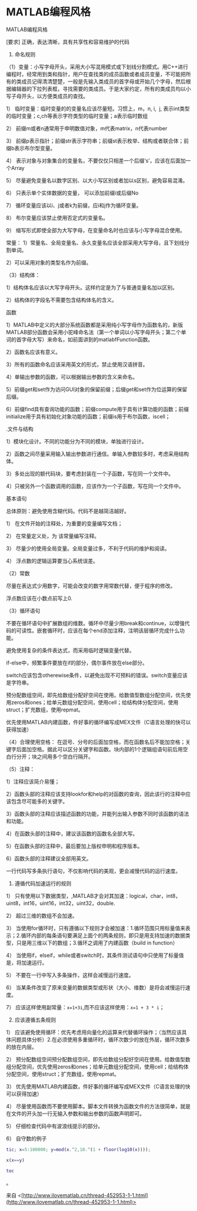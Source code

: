 # MATLAB编程风格

MATLAB编程风格

[要求] 正确，表达清晰，具有共享性和容易维护的代码

1. 命名规则

（1）变量：小写字母开头，采用大小写混用模式或下划线分割模式。用C++进行编程时，经常用到类和指针，用户在查找类的成员函数或者成员变量，不可能把所有的类成员记得清清楚楚，一般是先输入类成员的首字母或开始几个字母，然后根据编辑器的下拉列表框，寻找需要的类成员。于是大家约定，所有的类成员均以小写子母开头，以方便类成员的查找。

1） 临时变量：临时变量的的变量名应该尽量短。习惯上，m，n, i,  j, 表示int类型的临时变量；c,ch等表示字符类型的临时变量；a表示临时数组 

2） 前缀m或者n通常用于申明数值对象，m代表matrix，n代表number

3） 前缀p表示指针；前缀str表示字符串；前缀st表示枚举、结构或者联合体；前缀b表示布尔型变量。

4） 表示对象与对象集合的变量名，不要仅仅只相差一个后缀‘s’，应该在后面加一个Array

5） 尽量避免变量名以数字区别、以大小写区别或者加以s区别，避免容易混淆。

6） 只表示单个实体数据的变量， 可以添加前缀i或后缀No

7） 循环变量应该以i、j或者k为前缀，应i和j作为循环变量。

8） 布尔变量应该禁止使用否定式的变量名。

9） 缩写形式即使全部为大写字母，在变量命名时也应该与小写字母混合使用。

常量：
1）常量名、全局变量名、永久变量名应该全部采用大写字母，且下划线分割单词。

 2）可以采用对象的类型名作为前缀。

（3）结构体：

 1）结构体名应该以大写字母开头。这样约定是为了与普通变量名加以区别。

 2）结构体的字段名不需要包含结构体名的含义。

函数

 1）MATLAB中定义的大部分系统函数都是采用纯小写字母作为函数名的，新版MATLAB部分函数会采用小驼峰命名法（第一个单词以小写字母开头；第二个单词的首字母大写）来命名，如前面讲到的matlabfFunction函数。

 2）函数名应该有意义。

 3）所有的函数命名应该采用英文的形式，禁止使用汉语拼音。

 4）单输出参数的函数，可以根据输出参数的含义来命名。

 5）前缀get和set作为访问GUI对象的保留前缀；后缀get和set作为位运算的保留后缀。

 6）前缀find具有查询功能的函数；前缀compute用于具有计算功能的函数；前缀initialize用于具有初始化对象功能的函数；前缀is用于布尔函数，iscell；

.文件与结构

 1）模块化设计。不同的功能分为不同的模块，单独进行设计。

 2）函数之间尽量采用输入输出参数进行通信。单输入参数较多时，考虑采用结构体。

 3）多处出现的额代码块，要考虑封装在一个子函数，写在同一个文件中。

 4）只被另外一个函数调用的函数，应该作为一个子函数，写在同一个文件中。

基本语句

总体原则：避免使用含糊代码。代码不是越简洁越好。

1） 在文件开始的注释处，为重要的变量编写文档；

2） 在常量定义处，为 该常量编写注释。

3） 尽量少的使用全局变量。全局变量过多，不利于代码的维护和阅读。

4） 浮点数的逻辑运算要当心系统误差。

（2）常数

尽量在表达式少用数字，可能会改变的数字用常数代替，便于程序的修改。

浮点数应该在小数点前写上0. 

（3）循环语句

 不要在循环语句中扩展数组的维数。循环中尽量少用break和continue，以增强代码的可读性。嵌套循环时，应该在每个end添加注释，注明该层循环完成什么功能。

避免使用复杂的条件表达式，而采用临时逻辑变量代替。

if-else中，频繁事件要放在if的部分，偶尔事件放在else部分。

switch应该包含otherewise条件，以避免出现不可预料的错误。switch变量应该是字符串。

预分配数组空间，即先给数组分配好空间在使用。给数值型数组分配空间，优先使用zeros和ones；给单元数组分配空间，使用cell；给结构体分配空间，使用struct；扩充数组，使用repmat。

优先使用MATLAB内建函数，件好事的循环编写成MEX文件（C语言处理的快可以获得加速）

（4）合理使用空格： 在逗号、分号的后面加空格，而在函数名后不能加空格；关键字后面加空格。据此可以区分关键字和函数。块内部的1个逻辑组语句前后用空白行分开；块之间用多个空白行隔开。

（5）注释：

1）注释应该简介易懂；

2）函数头部的注释应该支持lookfor和help的对函数的查询，因此该行的注释中应该包含尽可能多的关键字。

3）函数头部的注释应该描述函数的功能，并能列出输入参数不同时该函数的语法和功能。

4）在函数头部的注释中，建议该函数的函数名全部大写。

5）在函数头部的注释中，最后要加上版权申明和程序版本。

6）函数头部的注释建议全部用英文。

一行代码写多条执行语句，不仅影响代码的美观，更会减慢代码的运行速度。

1. 遵循代码加速运行的规则

1） 只有使用以下数据类型，,MATLAB才会对其加速：logical，char，int8，uint8，int16，uint16，int32，uint32，double.

2） 超过三维的数组不会加速。

3） 当使用for循环时，只有遵循以下规则才会被加速：1.循环范围只用标量值来表示；2.循环内部的每条语句要满足上面个的两条规则，即只是用支持加速的数据类型，只是用三维以下的数组；3.循环之调用了内建函数（build in function）

4） 当使用if，elseif，while或者switch时，其条件测试语句中只使用了标量值是，将加速运行。

5） 不要在一行中写入多条操作，这样会减慢运行速度。

6） 当某条件改变了原来变量的数据类型或形状（大小、维数）是将会减慢运行速度。

7） 应该这样使用副常量：`x=1+3i`,而不应该这样使用：`x=1 + 3 * i`；

2. 应该遵循五条规则

1） 应该避免使用循环：优先考虑用向量化的运算来代替循环操作；（当然应该具体问题具体分析）2.在必须使用多重循环时，循环次数少的放在外层，循环次数多的放在内层。

2） 预分配数组空间预分配数组空间，即先给数组分配好空间在使用。给数值型数组分配空间，优先使用zeros和ones；给单元数组分配空间，使用cell；给结构体分配空间，使用struct；扩充数组，使用repmat。

3） 优先使用MATLAB内建函数，件好事的循环编写成MEX文件（C语言处理的快可以获得加速）

4） 尽量使用函数而不要使用脚本。脚本文件转换为函数文件的方法很简单，就是在文件的开头加一行无输入参数和输出参数的函数声明即可。

5） 仔细检查代码中有波浪线提示的部分。

6） 自守数的例子

```matlab
tic; x=5:100000; y=mod(x.^2,10.^(1 + floor(log10(x))));

x(x==y)

toc
```
。

来自 <[http://www.ilovematlab.cn/thread-452953-1-1.html](http://www.ilovematlab.cn/thread-452953-1-1.html)>